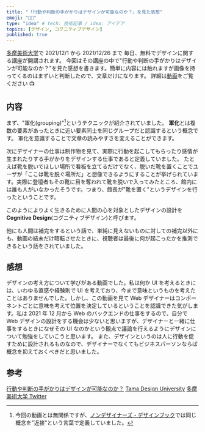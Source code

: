```yaml
---
title: "「行動や判断の手がかりはデザインが可能なのか？」を見た感想"
emoji: "👩‍🎨"
type: "idea" # tech: 技術記事 / idea: アイデア
topics: [デザイン, コグニティブデザイン]
published: true
---
```


[多摩美術大学](https://tub.tamabi.ac.jp/tdu/)で 2021/12/1 から 2021/12/26 まで 毎日、無料でデザインに関する講座が開講されます。
今回はその講座の中で"行動や判断の手がかりはデザインが可能なのか？"を見た感想を書きます。簡単に内容には触れますが画像を持ってくるのはまずいと判断したので、文章だけになります。
詳細は[動画](https://tub.tamabi.ac.jp/tdu/lecture/86/)をご覧ください 📺

## 内容

まず、"軍化(grouping)"[^1]というテクニックが紹介されていました。
**軍化**とは複数の要素があったときに近い要素同士を同じグループだと認識するという概念です。
軍化を意識することで文章の読みやすさを変えることができます。

次にデザイナーの仕事は制作物を見て、実際に行動を起こしてもらったり感情が生まれたりする手がかりをデザインする仕事であると定義していました。
たとえば靴を脱いでほしい場所で看板を立てるだけでなく、脱いだ靴を置くことでユーザが「ここは靴を脱ぐ場所だ」と想像できるようにすることが挙げられています。実際に登壇者もその靴に目を奪われて靴を脱いで入ってみたところ、館内には誰も人がいなかったそうです。つまり、館長が"靴を置く"というデザインを行ったということです。

このようによりよく生きるために人間の心を対象としたデザインの設計を**Cognitive Design**(コグニティブデザイン)と呼びます。

他にも人間は補完をするという話で、単純に見えないものに対しての補完以外にも、動画の結末だけ暗転させたときに、視聴者は最後に何が起こったかを推測できるという話をされていました。

[^1]: 今回の動画とは無関係ですが、[ノンデザイナーズ・デザインブック](https://book.mynavi.jp/nddb/)では同じ概念を"近接"という言葉で定義していました。

## 感想

デザインの考え方について学びがある動画でした。私は何か UI を考えるときには、いわゆる直感や経験則で UI を考えており、今まで意味というものを考えたことはありませんでした。しかし、この動画を見て Web デザイナーはコンポーネントごとに意味を考えて位置を決定しているということを認識できた気がします。私は 2021 年 12 月から Web のバックエンドの仕事をするので、自分で Web デザインの設計をする機会は少ないと思いますが、デザイナーと一緒に仕事をするときになぜその UI なのかという観点で議論を行えるようにデザインについて勉強をしていこうと思います。
また、デザインというのは人に行動を促すために設計されるものなので、デザイナーでなくてもビジネスパーソンならば概念を抑えておくべきだと思いました。

## 参考

[行動や判断の手がかりはデザインが可能なのか？](https://tub.tamabi.ac.jp/tdu/lecture/86/)
[Tama Design University](https://tub.tamabi.ac.jp/tdu/)
[多摩美術大学 Twitter](https://twitter.com/tamabi_tub)
